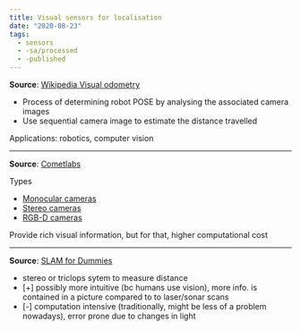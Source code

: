 ```yaml
---
title: Visual sensors for localisation
date: "2020-08-23"
tags:
  - sensors
  - -sa/processed
  - -published
---
```


**Source**: [Wikipedia Visual odometry](wikipedia-visual-odometry.md)

*   Process of determining robot POSE by analysing the associated camera images
*   Use sequential camera image to estimate the distance travelled

Applications: robotics, computer vision

* * *

**Source**: [Cometlabs](cometlabs.md)

Types
*   [Monocular cameras](sensors/monocular-cameras.md)
*   [Stereo cameras](sensors/stereo-cameras.md)
*   [RGB-D cameras](sensors/rgb-d-cameras.md)

Provide rich visual information, but for that, higher computational cost

* * *

**Source**: [SLAM for Dummies](bibliography/riisgaard-slam-for-dummies.md)

*   stereo or triclops sytem to measure distance
*   \[+\] possibly more intuitive (bc humans use vision), more info. is contained in a picture compared to to laser/sonar scans
*   \[-\] computation intensive (traditionally, might be less of a problem nowadays), error prone due to changes in light

